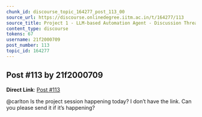 ```yaml
---
chunk_id: discourse_topic_164277_post_113_00
source_url: https://discourse.onlinedegree.iitm.ac.in/t/164277/113
source_title: Project 1 - LLM-based Automation Agent - Discussion Thread [TDS Jan 2025]
content_type: discourse
tokens: 67
username: 21f2000709
post_number: 113
topic_id: 164277
---
```


## Post #113 by 21f2000709

**Direct Link**: [Post #113](https://discourse.onlinedegree.iitm.ac.in/t/164277/113)

@carlton Is the project session happening today? I don’t have the link. Can you please send it if it’s happening?
